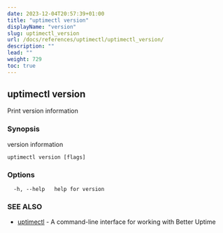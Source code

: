 ```yaml
---
date: 2023-12-04T20:57:39+01:00
title: "uptimectl version"
displayName: "version"
slug: uptimectl_version
url: /docs/references/uptimectl/uptimectl_version/
description: ""
lead: ""
weight: 729
toc: true
---
```

## uptimectl version

Print version information

### Synopsis

version information

```
uptimectl version [flags]
```

### Options

```
  -h, --help   help for version
```

### SEE ALSO

* [uptimectl](/docs/references/uptimectl/uptimectl/)	 - A command-line interface for working with Better Uptime

